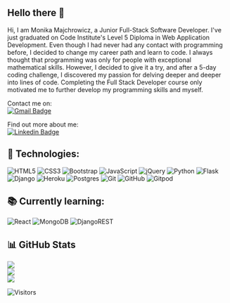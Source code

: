 ## Hello there 👋


Hi, I am Monika Majchrowicz, a Junior Full-Stack Software Developer. I've just graduated on Code Institute's Level 5 Diploma in Web Application Development. Even though I had never had any contact with programming before, I decided to change my career path and learn to code. I always thought that programming was only for people with exceptional mathematical skills. However, I decided to give it a try, and after a 5-day coding challenge, I discovered my passion for delving deeper and deeper into lines of code. Completing the Full Stack Developer course only motivated me to further develop my programming skills and myself.

Contact me on: <br>
[![Gmail Badge](https://img.shields.io/badge/-mn.majchrowicz@gmail.com-c14438?style=flat-square&logo=Gmail&logoColor=white&link=mailto:mn.majchrowicz@gmail.com)](mailto:mn.majchrowicz@gmail.com)

Find out more about me: <br>
[![Linkedin Badge](https://img.shields.io/badge/-monikamajchrowicz-blue?style=flat-square&logo=Linkedin&logoColor=white&link=https://https://www.linkedin.com/in/monika-majchrowicz-bb0269251/)](https://www.linkedin.com/in/monika-majchrowicz-bb0269251/)

## :floppy_disk: Technologies:

![HTML5](https://img.shields.io/badge/-HTML5-E34F26?style=flat-square&logo=html5&logoColor=white)
![CSS3](https://img.shields.io/badge/-CSS3-1572B6?style=flat-square&logo=css3)
![Bootstrap](https://img.shields.io/badge/-Bootstrap-563D7C?style=flat-square&logo=bootstrap)
![JavaScript](https://img.shields.io/badge/-JavaScript-black?style=flat-square&logo=javascript)
![jQuery](https://img.shields.io/badge/jquery-%230769AD.svg?style=flat-square&logo=jquery&logoColor=white)
![Python](https://img.shields.io/badge/-Python-black?style=flat-square&logo=Python)
![Flask](https://img.shields.io/badge/flask-%23000.svg?style=flat-square&logo=flask&logoColor=white)
![Django](https://img.shields.io/badge/django-%23092E20.svg?style=flat-square&logo=django&logoColor=white)
![Heroku](https://img.shields.io/badge/heroku-%23430098.svg?style=flat-square&logo=heroku&logoColor=white)
![Postgres](https://img.shields.io/badge/postgres-%23316192.svg?style=flat-square&logo=postgresql&logoColor=white)
![Git](https://img.shields.io/badge/-Git-black?style=flat-square&logo=git)
![GitHub](https://img.shields.io/badge/-GitHub-181717?style=flat-square&logo=github)
![Gitpod](https://img.shields.io/badge/-Gitpod-f06611.svg?style=flat-square&logo=gitpod&logoColor=white)

## :books: Currently learning:

![React](https://img.shields.io/badge/-React-black?style=flat-square&logo=react)
![MongoDB](https://img.shields.io/badge/MongoDB-%234ea94b.svg?style=flat-square&logo=mongodb&logoColor=white)
![DjangoREST](https://img.shields.io/badge/DJANGO-REST-ff1709?style=flat-square&logo=django&logoColor=white&color=ff1709&labelColor=gray)

## :bar_chart: GitHub Stats
![](https://github-readme-stats.vercel.app/api?username=Dayana-N&theme=dark&hide_border=false&include_all_commits=true&count_private=true)<br/>
![](https://github-readme-streak-stats.herokuapp.com/?user=Dayana-N&theme=dark&hide_border=false)<br/>
![](https://github-readme-stats.vercel.app/api/top-langs/?username=Dayana-N&theme=dark&hide_border=false&include_all_commits=true&count_private=true&layout=compact)

![Visitors](https://api.visitorbadge.io/api/visitors?path=https%3A%2F%2Fgithub.com%2Fmonimaj89&countColor=%23263759)
<!--
**monimaj89/monimaj89** is a ✨ _special_ ✨ repository because its `README.md` (this file) appears on your GitHub profile.

Here are some ideas to get you started:

- 🔭 I’m currently working on ...
- 🌱 I’m currently learning ...
- 👯 I’m looking to collaborate on ...
- 🤔 I’m looking for help with ...
- 💬 Ask me about ...
- 📫 How to reach me: ...
- 😄 Pronouns: ...
- ⚡ Fun fact: ...
-->
